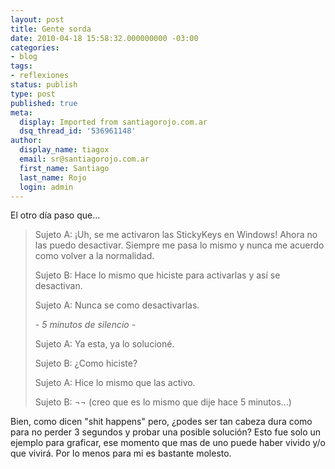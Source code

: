 ```yaml
---
layout: post
title: Gente sorda
date: 2010-04-18 15:58:32.000000000 -03:00
categories:
- blog
tags:
- reflexiones
status: publish
type: post
published: true
meta:
  display: Imported from santiagorojo.com.ar
  dsq_thread_id: '536961148'
author:
  display_name: tiagox
  email: sr@santiagorojo.com.ar
  first_name: Santiago
  last_name: Rojo
  login: admin
---
```


El otro día paso que...

> Sujeto A: ¡Uh, se me activaron las StickyKeys en Windows! Ahora no las puedo
> desactivar. Siempre me pasa lo mismo y nunca me acuerdo como volver a la
> normalidad.
>
> Sujeto B: Hace lo mismo que hiciste para activarlas y así se desactivan.
>
> Sujeto A: Nunca se como desactivarlas.
>
> _- 5 minutos de silencio -_
>
> Sujeto A: Ya esta, ya lo solucioné.
>
> Sujeto B: ¿Como hiciste?
>
> Sujeto A: Hice lo mismo que las activo.
>
> Sujeto B: ¬¬ (creo que es lo mismo que dije hace 5 minutos...)

Bien, como dicen "shit happens" pero, ¿podes ser tan cabeza dura como para no
perder 3 segundos y probar una posible solución? Esto fue solo un ejemplo para
graficar, ese momento que mas de uno puede haber vivido y/o que vivirá. Por lo
menos para mi es bastante molesto.
